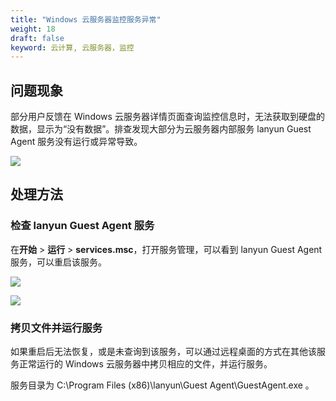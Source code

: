 ```yaml
---
title: "Windows 云服务器监控服务异常"
weight: 18
draft: false
keyword: 云计算, 云服务器，监控
---
```


## 问题现象

部分用户反馈在 Windows 云服务器详情页面查询监控信息时，无法获取到硬盘的数据，显示为“没有数据”。排查发现大部分为云服务器内部服务 lanyun Guest Agent 服务没有运行或异常导致。

![](../../../_images/windows_guest_agent_1.png)

## 处理方法

### 检查 lanyun Guest Agent 服务

在**开始** > **运行** > **services.msc**，打开服务管理，可以看到 lanyun Guest Agent 服务，可以重启该服务。

![](../../../_images/windows_guest_agent_2.png)

![](../../../_images/windows_guest_agent_3.png)


### 拷贝文件并运行服务

如果重启后无法恢复，或是未查询到该服务，可以通过远程桌面的方式在其他该服务正常运行的 Windows 云服务器中拷贝相应的文件，并运行服务。

服务目录为 C:\Program Files (x86)\lanyun\Guest Agent\GuestAgent.exe 。



